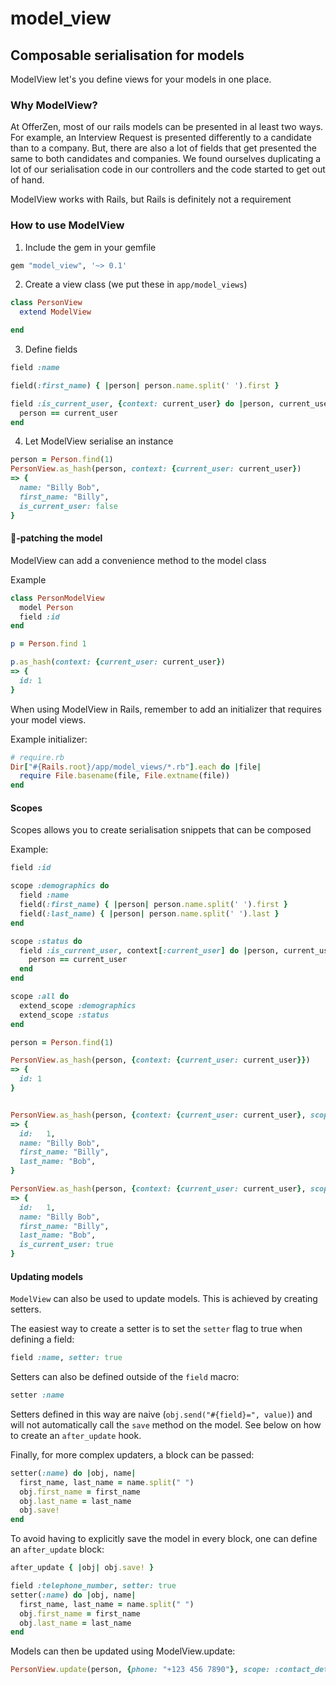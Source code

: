 # model_view
## Composable serialisation for models

ModelView let's you define views for your models in one place.

### Why ModelView?

At OfferZen, most of our rails models can be presented in al least two ways. For example, an Interview Request
is presented differently to a candidate than to a company. But, there are also a lot of fields that get presented
the same to both candidates and companies. We found ourselves duplicating a lot of our serialisation code in our
controllers and the code started to get out of hand.

ModelView works with Rails, but Rails is definitely not a requirement

### How to use ModelView

1) Include the gem in your gemfile
```ruby
gem "model_view", '~> 0.1'
```
2) Create a view class (we put these in `app/model_views`)

```ruby
class PersonView
  extend ModelView

end
```
3) Define fields

```ruby
field :name

field(:first_name) { |person| person.name.split(' ').first }

field :is_current_user, {context: current_user} do |person, current_user|
  person == current_user
end
```
4) Let ModelView serialise an instance

```ruby
person = Person.find(1)
PersonView.as_hash(person, context: {current_user: current_user})
=> {
  name: "Billy Bob",
  first_name: "Billy",
  is_current_user: false
}
```

#### 🐒-patching the model

ModelView can add a convenience method to the model class

Example
```ruby
class PersonModelView
  model Person
  field :id
end

p = Person.find 1

p.as_hash(context: {current_user: current_user})
=> {
  id: 1
}
```

When using ModelView in Rails, remember to add an initializer that requires your model views.

Example initializer:
```ruby
# require.rb
Dir["#{Rails.root}/app/model_views/*.rb"].each do |file|
  require File.basename(file, File.extname(file))
end
```

#### Scopes

Scopes allows you to create serialisation snippets that can be composed

Example:
```ruby
field :id

scope :demographics do
  field :name
  field(:first_name) { |person| person.name.split(' ').first }
  field(:last_name) { |person| person.name.split(' ').last }
end

scope :status do
  field :is_current_user, context[:current_user] do |person, current_user|
    person == current_user
  end
end

scope :all do
  extend_scope :demographics
  extend_scope :status
end
```

```ruby
person = Person.find(1)

PersonView.as_hash(person, {context: {current_user: current_user}})
=> {
  id: 1
}


PersonView.as_hash(person, {context: {current_user: current_user}, scope: :demographics})
=> {
  id:   1,
  name: "Billy Bob",
  first_name: "Billy",
  last_name: "Bob",
}

PersonView.as_hash(person, {context: {current_user: current_user}, scope: :all})
=> {
  id:   1,
  name: "Billy Bob",
  first_name: "Billy",
  last_name: "Bob",
  is_current_user: true
}
```

#### Updating models
`ModelView` can also be used to update models. This is achieved by creating setters.

The easiest way to create a setter is to set the `setter` flag to true when defining a field:
```ruby
field :name, setter: true
```

Setters can also be defined outside of the `field` macro:
```ruby
setter :name
```

Setters defined in this way are naive (`obj.send("#{field}=", value)`) and will not automatically call the `save` method on the model. See below on how to create an `after_update` hook.

Finally, for more complex updaters, a block can be passed:
```ruby
setter(:name) do |obj, name|
  first_name, last_name = name.split(" ")
  obj.first_name = first_name
  obj.last_name = last_name
  obj.save!
end
```

To avoid having to explicitly save the model in every block, one can define an `after_update` block:
```ruby
after_update { |obj| obj.save! }

field :telephone_number, setter: true
setter(:name) do |obj, name|
  first_name, last_name = name.split(" ")
  obj.first_name = first_name
  obj.last_name = last_name
end
```

Models can then be updated using ModelView.update:
```ruby
PersonView.update(person, {phone: "+123 456 7890"}, scope: :contact_details)
```

